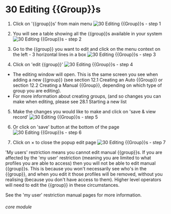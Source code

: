 # 30 Editing {{Group}}s

1. Click on &#039;{{group}}s&#039; from main menu
![30 Editing {{Group}}s - step 1](30 Editing_Lists_im_1.png)

2. You will see a table showing all the {{group}}s available in your system
![30 Editing {{Group}}s - step 2](30 Editing_Lists_im_2.png)

3. Go to the {{group}} you want to edit and click on the menu context on the left - 3 horizontal lines in a box
![30 Editing {{Group}}s - step 3](30 Editing_Lists_im_3.png)

4. Click on &#039;edit {{group}}&#039;
![30 Editing {{Group}}s - step 4](30 Editing_Lists_im_4.png)

- The editing window will open. This is the same screen you see when adding a new {{group}} (see section 12.1 Creating an Auto {{Group}} or section 12.2 Creating a Manual {{Group}}, depending on which type of group you are editing).
- For more information about creating groups, (and so changes you can make when editing, please see 28.1 Starting a new list
  
5. Make the changes you would like to make and click on &#039;save &amp; view record&#039;
![30 Editing {{Group}}s - step 5](30 Editing_Lists_im_5.png)

6. Or click on &#039;save&#039; button at the bottom of the page
![30 Editing {{Group}}s - step 6](30 Editing_Lists_im_6.png)

7. Click on × to close the popup edit page
![30 Editing {{Group}}s - step 7](30 Editing_Lists_im_7.png)

'My users' restriction means you cannot edit manual {{group}}s.
If you are affected by the 'my user' restriction (meaning you are limited to what profiles you are able to access) then you will not be able to edit manual {{group}}s. This is because you won't necessarily see who's in the {{group}}, and when you edit it those profiles will be removed, without you realising (because you don't have access to them). Higher level operators will need to edit the {{group}} in these circumstances.

See the 'my user' restriction manual pages for more information.

###### core module

